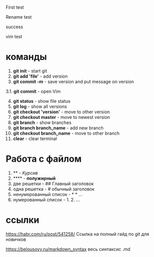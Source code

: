 First test

Rename test

success

vim test

# команды
1. **git init** - start git
2. **git add 'file'** - add version
3. **git commit -m** - save version and put message on version

3.1. **git commit** - open Vim

4. **git status** - show file status
5. **git log** - show all versions
6. **git checkout 'version'** - move to other version
7. **git checkout master** - move to newest version
8. **git branch** - show branches
9. **git branch branch_name** - add new branch
10. **git checkout branch_name** - move to other branch
11. **clear** - clear terminal


# Работа с файлом
1. ** - *Курсив*
2. **** - **полужирный**
3. две решетки - ## Главный заголовок
4. одна решетка - # обычный заголовок
5. ненумерованный список - * * ...
6. нумерованный список - 1. 2. ...

# ссылки
https://habr.com/ru/post/541258/ Ссылка на полный гайд по git для новичков

https://belousovv.ru/markdown_syntax весь синтаксис .md